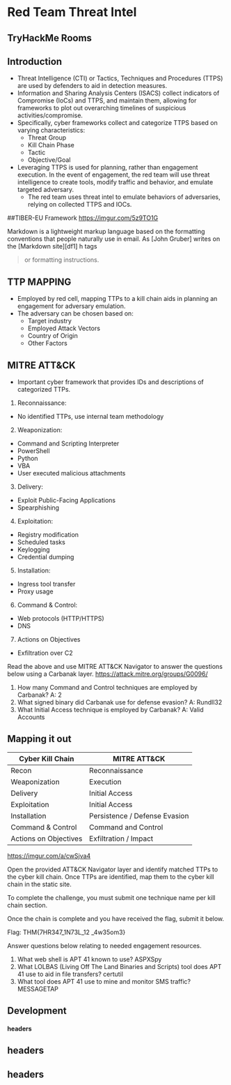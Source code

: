 # Red Team Threat Intel
## TryHackMe Rooms


## Introduction

- Threat Intelligence (CTI) or Tactics, Techniques and Procedures (TTPS) are used by defenders to aid in detection measures.
- Information and Sharing Analysis Centers (ISACS) collect indicators of Compromise (IoCs) and TTPS, and maintain them, allowing for frameworks to plot out overarching timelines of suspicious activities/compromise.
- Specifically, cyber frameworks collect and categorize TTPS based on varying characteristics:
    - Threat Group
    - Kill Chain Phase
    - Tactic
    - Objective/Goal
- Leveraging TTPS is used for planning, rather than engagement execution. In the event of engagement, the red team will use threat intelligence to create tools, modify traffic and behavior, and emulate targeted adversary.
    - The red team uses threat intel to emulate behaviors of adversaries, relying on collected TTPS and IOCs.

##TIBER-EU Framework
https://imgur.com/5z9TO1G

Markdown is a lightweight markup language based on the formatting conventions
that people naturally use in email.
As [John Gruber] writes on the [Markdown site][df1]
h tags
> or formatting instructions.



## TTP MAPPING
- Employed by red cell, mapping TTPs to a kill chain aids in planning an engagement for adversary emulation.
- The adversary can be chosen based on:
    - Target industry
    - Employed Attack Vectors
    - Country of Origin
    - Other Factors



## MITRE ATT&CK
- Important cyber framework that provides IDs and descriptions of categorized TTPs.

1. Reconnaissance:
- No identified TTPs, use internal team methodology
2. Weaponization:
- Command and Scripting Interpreter
- PowerShell
- Python
- VBA
- User executed malicious attachments
3. Delivery:
- Exploit Public-Facing Applications
- Spearphishing
4. Exploitation:
- Registry modification
- Scheduled tasks
- Keylogging
- Credential dumping
5. Installation:
- Ingress tool transfer
- Proxy usage
6. Command & Control:
- Web protocols (HTTP/HTTPS)
- DNS
7. Actions on Objectives
- Exfiltration over C2

Read the above and use MITRE ATT&CK Navigator to answer the questions below using a Carbanak layer.
https://attack.mitre.org/groups/G0096/
1. How many Command and Control techniques are employed by Carbanak?
A: 2
2. What signed binary did Carbanak use for defense evasion?
A: Rundll32
3. What Initial Access technique is employed by Carbanak? 
A: Valid Accounts
## Mapping it out


| Cyber Kill Chain | MITRE ATT&CK |
| ------ | ------ |
| Recon | Reconnaissance |
| Weaponization | Execution |
| Delivery | Initial Access|
| Exploitation | Initial Access |
| Installation | Persistence / Defense Evasion |
| Command & Control |  Command and Control |
| Actions on Objectives | Exfiltration / Impact |

https://imgur.com/a/cwSjva4

Open the provided ATT&CK Navigator layer and identify matched TTPs to the cyber kill chain. Once TTPs are identified, map them to the cyber kill chain in the static site.

To complete the challenge, you must submit one technique name per kill chain section.

Once the chain is complete and you have received the flag, submit it below.

Flag: THM{7HR347_1N73L_12 _4w35om3}

Answer questions below relating to needed engagement resources.

1. What web shell is APT 41 known to use? 
ASPXSpy
2. What LOLBAS (Living Off The Land Binaries and Scripts) tool does APT 41 use to aid in file transfers? 
certutil
3. What tool does APT 41 use to mine and monitor SMS traffic? 
MESSAGETAP
## Development


#### headers


## headers



## headers


